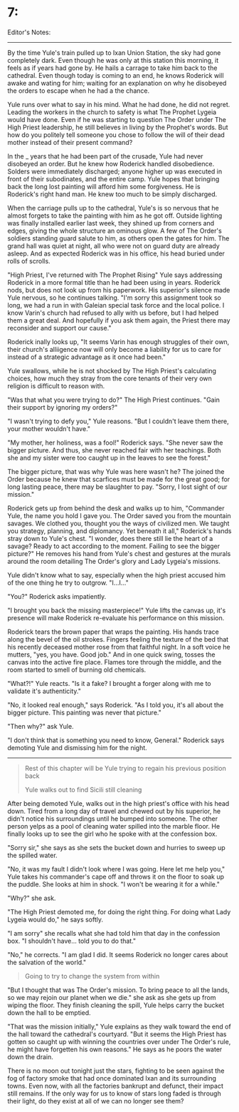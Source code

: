 # 7:

Editor's Notes:

> 

---

By the time Yule's train pulled up to Ixan Union Station, the sky had gone completely dark. Even though he was only at this station this morning, it feels as if years had gone by. He hails a carrage to take him back to the cathedral. Even though today is coming to an end, he knows Roderick will awake and wating for him; waiting for an explanation on why he disobeyed the orders to escape when he had a the chance. 

Yule runs over what to say in his mind. What he had done, he did not regret. Leading the workers in the church to safety is what The Prophet Lygeia would have done. Even if he was starting to question The Order under The High Priest leadership, he still believes in living by the Prophet's words. But how do you politely tell someone you chose to follow the will of their dead mother instead of their present command?

In the _ years that he had been part of the crusade, Yule had never disobeyed an order. But he knew how Roderick handled disobedience. Solders were immediately discharged; anyone higher up was executed in front of their subodinates, and the entire camp. Yule hopes that bringing back the long lost painting will afford him some forgiveness. He is Roderick's right hand man. He knew too much to be simply discharged.

When the carriage pulls up to the cathedral, Yule's is so nervous that he almost forgets to take the painting with him as he got off. Outside lighting was finally installed earlier last week, they shined up from corners and edges, giving the whole structure an ominous glow. A few of The Order's soldiers standing guard salute to him, as others open the gates for him. The grand hall was quiet at night, all who were not on guard duty are already asleep. And as expected Roderick was in his office, his head buried under rolls of scrolls.

"High Priest, I've returned with The Prophet Rising" Yule says addressing Roderick in a more formal title than he had been using in years. Roderick nods, but does not look up from his paperwork. His superior's silence made Yule nervous, so he continues talking. "I'm sorry this assignment took so long, we had a run in with Galeian special task force and the local police. I know Varin's church had refused to ally with us before, but I had helped them a great deal. And hopefully if you ask them again, the Priest there may reconsider and support our cause."

Roderick inally looks up, "It seems Varin has enough struggles of their own, their church's alliigence now will only become a liability for us to care for instead of a strategic advantage as it once had been."

Yule swallows, while he is not shocked by The High Priest's calculating choices, how much they stray from the core tenants of their very own religion is difficult to reason with. 

"Was that what you were trying to do?" The High Priest continues. "Gain their support by ignoring my orders?"

"I wasn't trying to defy you," Yule reasons. "But I couldn't leave them there, your mother wouldn't have."

"My mother, her holiness, was a fool!" Roderick says. "She never saw the bigger picture. And thus, she never reached fair with her teachings. Both she and my sister were too caught up in the leaves to see the forest."

The bigger picture, that was why Yule was here wasn't he? The joined the Order because he knew that scarfices must be made for the great good; for long lasting peace, there may be slaughter to pay. "Sorry, I lost sight of our mission."

Roderick gets up from behind the desk and walks up to him, "Commander Yule, the name you hold I gave you. The Order saved you from the mountain savages. We clothed you, thought you the ways of civilized men. We taught you strategy, planning, and diplomancy. Yet beneath it all," Roderick's hands stray down to Yule's chest. "I wonder, does there still lie the heart of a savage? Ready to act according to the moment. Failing to see the bigger picture?" He removes his hand from Yule's chest and gestures at the murals around the room detailing The Order's glory and Lady Lygeia's missions.

Yule didn't know what to say, especially when the high priest accused him of the one thing he try to outgrow. "I...I..."

"You?" Roderick asks impatiently.

"I brought you back the missing masterpiece!" Yule lifts the canvas up, it's presence will make Roderick re-evaluate his performance on this mission.

Roderick tears the brown paper that wraps the painting. His hands trace along the bevel of the oil strokes. Fingers feeling the texture of the bed that his recently deceased mother rose from that faithful night. In a soft voice he mutters, "yes, you have. Good job." And in one quick swing, tosses the canvas into the active fire place. Flames tore through the middle, and the room started to smell of burning old chemicals.

"What?!" Yule reacts. "Is it a fake? I brought a forger along with me to validate it's authenticity."

"No, it looked real enough," says Roderick. "As I told you, it's all about the bigger picture. This painting was never that picture."

"Then why?" ask Yule. 

"I don't think that is something you need to know, General." Roderick says demoting Yule and dismissing him for the night.

---

> Rest of this chapter will be Yule trying to regain his previous position back
>
> Yule walks out to find Sicili still cleaning

After being demoted Yule, walks out in the high priest's office with his head down. Tired from a long day of travel and chewed out by his superior, he didn't notice his surroundings until he bumped into someone. The other person yelps as a pool of cleaning water spilled into the marble floor. He finally looks up to see the girl who he spoke with at the confession box. 

"Sorry sir," she says as she sets the bucket down and hurries to sweep up the spilled water.

"No, it was my fault I didn't look where I was going. Here let me help you," Yule takes his commander's cape off and throws it on the floor to soak up the puddle. She looks at him in shock. "I won't be wearing it for a while."

"Why?" she ask.

"The High Priest demoted me, for doing the right thing. For doing what Lady Lygeia would do," he says softly.

"I am sorry" she recalls what she had told him that day in the confession box. "I shouldn't have... told you to do that."

"No," he corrects. "I am glad I did. It seems Roderick no longer cares about the salvation of the world."

> Going to try to change the system from within

"But I thought that was The Order's mission. To bring peace to all the lands, so we may rejoin our planet when we die." she ask as she gets up from wiping the floor. They finish cleaning the spill, Yule helps carry the bucket down the hall to be emptied.

"That was the mission initially," Yule explains as they walk toward the end of the hall toward the cathedral's courtyard. "But it seems the High Priest has gotten so caught up with winning the countries over under The Order's rule, he might have forgetten his own reasons." He says as he poors the water down the drain.

There is no moon out tonight just the stars, fighting to be seen against the fog of factory smoke that had once dominated Ixan and its surrounding towns. Even now, with all the factories bankrupt and defunct, their impact still remains. If the only way for us to know of stars long faded is through their light, do they exist at all of we can no longer see them?

